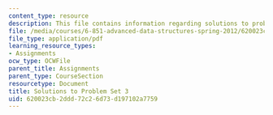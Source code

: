 ```yaml
---
content_type: resource
description: This file contains information regarding solutions to problem set 3.
file: /media/courses/6-851-advanced-data-structures-spring-2012/620023cb2ddd72c26d73d197102a7759_MIT6_851S12_ps3sol.pdf
file_type: application/pdf
learning_resource_types:
- Assignments
ocw_type: OCWFile
parent_title: Assignments
parent_type: CourseSection
resourcetype: Document
title: Solutions to Problem Set 3
uid: 620023cb-2ddd-72c2-6d73-d197102a7759
---
```

